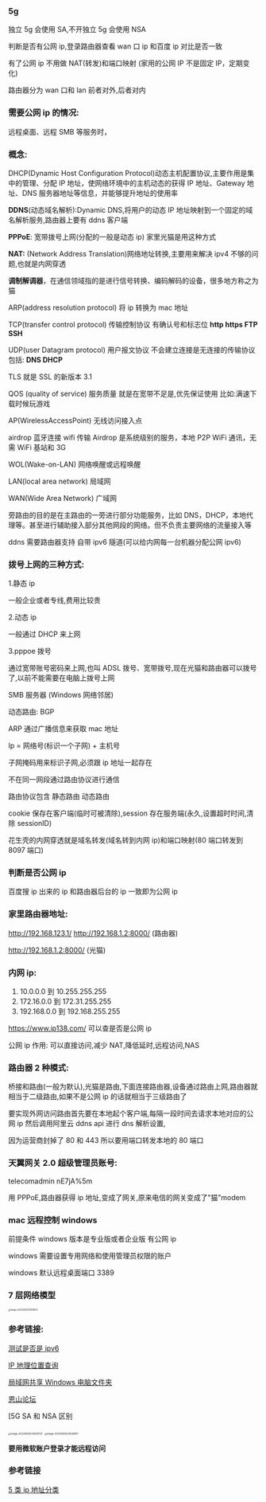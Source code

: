 ### 5g

独立 5g 会使用 SA,不开独立 5g 会使用 NSA

判断是否有公网 ip,登录路由器查看 wan 口 ip 和百度 ip 对比是否一致

有了公网 ip 不用做 NAT(转发)和端口映射 (家用的公网 IP 不是固定 IP，定期变化)

路由器分为 wan 口和 lan 前者对外,后者对内

### 需要公网 ip 的情况:

远程桌面、远程 SMB 等服务时，

### 概念:

DHCP(Dynamic Host Configuration Protocol)动态主机配置协议,主要作用是集中的管理、分配 IP 地址，使网络环境中的主机动态的获得 IP 地址、Gateway 地址、DNS 服务器地址等信息，并能够提升地址的使用率

**DDNS**(动态域名解析):Dynamic DNS,将用户的动态 IP 地址映射到一个固定的域名解析服务,路由器上要有 ddns 客户端

**PPPoE**: 宽带拨号上网(分配的一般是动态 ip) 家里光猫是用这种方式

**NAT:** (Network Address Translation)网络地址转换,主要用来解决 ipv4 不够的问题,也就是内网穿透

**调制解调器**，在通信领域指的是进行信号转换、编码解码的设备，很多地方称之为猫

ARP(address resolution protocol) 将 ip 转换为 mac 地址

TCP(transfer control protocol) 传输控制协议 有确认号和标志位 **http https FTP SSH**

UDP(user Datagram protocol) 用户报文协议 不会建立连接是无连接的传输协议 包括: **DNS DHCP**

TLS 就是 SSL 的新版本 3.1

QOS (quality of service) 服务质量 就是在宽带不足是,优先保证使用 比如:满速下载时候玩游戏

AP(WirelessAccessPoint) 无线访问接入点

airdrop 蓝牙连接 wifi 传输 Airdrop 是系统级别的服务，本地 P2P WiFi 通讯，无需 WiFi 基站和 3G

WOL(Wake-on-LAN) 网络唤醒或远程唤醒

LAN(local area network) 局域网

WAN(Wide Area Network) 广域网

旁路由的目的是在主路由的一旁进行部分功能服务，比如 DNS，DHCP，本地代理等。甚至进行辅助接入部分其他网段的网络。但不负责主要网络的流量接入等

ddns 需要路由器支持 自带 ipv6 隧道(可以给内网每一台机器分配公网 ipv6)

### 拨号上网的三种方式:

1.静态 ip

一般企业或者专线,费用比较贵

2.动态 ip

一般通过 DHCP 来上网

3.pppoe 拨号

通过宽带账号密码来上网,也叫 ADSL 拨号、宽带拨号,现在光猫和路由器可以拨号了,以前不能需要在电脑上拨号上网

SMB 服务器 (Windows 网络邻居)

动态路由: BGP

ARP 通过广播信息来获取 mac 地址

Ip = 网络号(标识一个子网) + 主机号

子网掩码用来标识子网,必须跟 ip 地址一起存在

不在同一网段通过路由协议进行通信

路由协议包含 静态路由 动态路由

cookie 保存在客户端(临时可被清除),session 存在服务端(永久,设置超时时间,清除 sessionID)

花生壳的内网穿透就是域名转发(域名转到内网 ip)和端口映射(80 端口转发到 8097 端口)

### 判断是否公网 ip

百度搜 ip 出来的 ip 和路由器后台的 ip 一致即为公网 ip

### 家里路由器地址:

http://192.168.123.1/ http://192.168.1.2:8000/ (路由器)

http://192.168.1.2:8000/ (光猫)

### 内网 ip:

1. 10.0.0.0 到 10.255.255.255
2. 172.16.0.0 到 172.31.255.255
3. 192.168.0.0 到 192.168.255.255

https://www.ip138.com/ 可以查是否是公网 ip

公网 ip 作用: 可以直接访问,减少 NAT,降低延时,远程访问,NAS

### 路由器 2 种模式:

桥接和路由(一般为默认),光猫是路由,下面连接路由器,设备通过路由上网,路由器就相当于二级路由,如果不是公网 ip 的话就相当于三级路由了

要实现外网访问路由首先要在本地起个客户端,每隔一段时间去请求本地对应的公网 ip 然后调用阿里云 ddns api 进行 dns 解析设置,

因为运营商封掉了 80 和 443 所以要用端口转发本地的 80 端口

### 天翼网关 2.0 超级管理员账号:

telecomadmin nE7jA%5m

用 PPPoE,路由器获得 ip 地址,变成了网关,原来电信的网关变成了"猫"modem

### mac 远程控制 windows

前提条件 windows 版本是专业版或者企业版 有公网 ip

windows 需要设置专用网络和使用管理员权限的账户

windows 默认远程桌面端口 3389

### 7 层网络模型

<img src="http://image.zhuyuanzheng.top/image-20220625151918513.png" alt="image-20220625151918513" style="zoom:30%;" />

### 参考链接:

[测试是否是 ipv6](http://test-ipv6.com/)

[IP 地理位置查询](https://ipstack.com/)

[局域网共享 Windows 电脑文件夹](https://zhuanlan.zhihu.com/p/43391739)

[恩山论坛](https://www.right.com.cn/forum/)

[5G SA 和 NSA 区别

<img src="http://image.zhuyuanzheng.top/image-20220608224609720.png" alt="image-20220608224609720" style="zoom:33%;" />

<img src="http://image.zhuyuanzheng.top/image-20220608224636851.png" alt="image-20220608224636851" style="zoom:33%;" />

**要用微软账户登录才能远程访问**

### 参考链接

[5 类 ip 地址分类](https://blog.csdn.net/sforiz/article/details/6417017)
